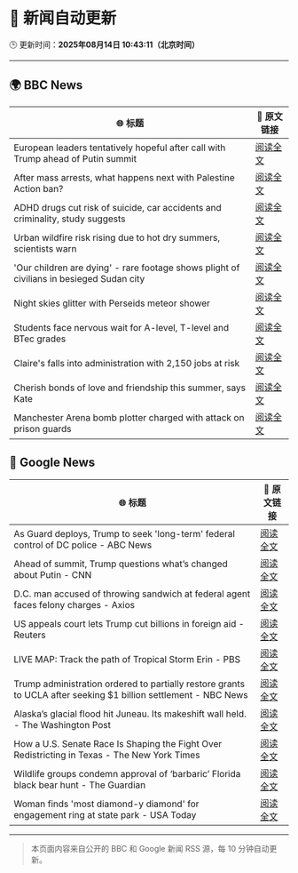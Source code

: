 # 🧠 新闻自动更新

🕒 更新时间：**2025年08月14日 10:43:11（北京时间）**

---

## 🌍 BBC News

| 🌐 标题 | 🔗 原文链接 |
|--------|-------------|
| European leaders tentatively hopeful after call with Trump ahead of Putin summit | [阅读全文](https://www.bbc.com/news/articles/cpv0l9e187yo?at_medium=RSS&at_campaign=rss) |
| After mass arrests, what happens next with Palestine Action ban? | [阅读全文](https://www.bbc.com/news/articles/c3wn5gdv0wgo?at_medium=RSS&at_campaign=rss) |
| ADHD drugs cut risk of suicide, car accidents and criminality, study suggests | [阅读全文](https://www.bbc.com/news/articles/crr2j792drro?at_medium=RSS&at_campaign=rss) |
| Urban wildfire risk rising due to hot dry summers, scientists warn | [阅读全文](https://www.bbc.com/news/articles/c9vd79x97zlo?at_medium=RSS&at_campaign=rss) |
| 'Our children are dying' - rare footage shows plight of civilians in besieged Sudan city | [阅读全文](https://www.bbc.com/news/articles/czxp0qyn6dqo?at_medium=RSS&at_campaign=rss) |
| Night skies glitter with Perseids meteor shower | [阅读全文](https://www.bbc.com/news/videos/cvgnkmpkd77o?at_medium=RSS&at_campaign=rss) |
| Students face nervous wait for A-level, T-level and BTec grades | [阅读全文](https://www.bbc.com/news/articles/c15lv2xxyy5o?at_medium=RSS&at_campaign=rss) |
| Claire's falls into administration with 2,150 jobs at risk | [阅读全文](https://www.bbc.com/news/articles/cp8zwdy98k8o?at_medium=RSS&at_campaign=rss) |
| Cherish bonds of love and friendship this summer, says Kate | [阅读全文](https://www.bbc.com/news/articles/cdd3r78zem9o?at_medium=RSS&at_campaign=rss) |
| Manchester Arena bomb plotter charged with attack on prison guards | [阅读全文](https://www.bbc.com/news/articles/ckge2qdr88eo?at_medium=RSS&at_campaign=rss) |

## 📰 Google News

| 🌐 标题 | 🔗 原文链接 |
|--------|-------------|
| As Guard deploys, Trump to seek 'long-term' federal control of DC police - ABC News | [阅读全文](https://news.google.com/rss/articles/CBMipgFBVV95cUxQdkFqSGJDQ0txd3RFNWVSX3M3b2hsSmFhTk1aeHllcDhqdkxEcGxBcGlZd2R6UGFOc0tJOHpvbnJmOEwydEdVUk9sd1JUczdETDlXemh6cHBjMnNuNzlqc3JqR1hFczkwRXBOMDNpM0FtLU9MVFFDSWxkV3pidS0tWWhVY1BtN295YU5qaHdKSzRMdVNpNURSRWUxZmg0VTlmN1hnazlR0gGrAUFVX3lxTE12UjhrcjFSMUdTRTNlaWkzOFZ6VkNjd09fbWhzemFlMDdRYmVHSHdYb25JNXZYVGQtb19zRkNTdE9nN2lXeGYwc3JjSkVzZWJ6bWRtSFRvaVZ3WnF4UzBQaVBxQ0ZRdk54dzdoeUtwNWs2a1k5QTZRUEhFaU1kU0FJekNObmJuekZ4enNLVnI0T3RYNzQ0TDNqX0tkTGxuUUE5dDVUWUJyTzN2dw?oc=5) |
| Ahead of summit, Trump questions what’s changed about Putin - CNN | [阅读全文](https://news.google.com/rss/articles/CBMihAFBVV95cUxPc2hveHJPOEIwUVM3cnE4ZzJIanJSSjFsT2JTTFJha1BvZWFnS1RFRkJXRTBaV25tY2xhQVQ2TTJhcF96dWxNVnBnVUotb2FfTE5rYlpUemh6NTFUdGxRUWhKQXZqekRuTkVvTWZuUGtHb0pYUXRydXlkZ3ZQX293NXMxcGM?oc=5) |
| D.C. man accused of throwing sandwich at federal agent faces felony charges - Axios | [阅读全文](https://news.google.com/rss/articles/CBMihgFBVV95cUxQVjZCOENFVGx0ZVE2MHhTSXZYUVphTUhkZWtrcVU3dkVWWWZQUGtZcW8xcFBvU1BmdU05TWZxanlKTVRyOGh6endFMldUVTJmLVRORk93WWgzSnVKWWNaVnlvYXRDTjZFbGxfQV9zYzI0SlVJTktGN1NzR05WMzhQOWdSOEp1UQ?oc=5) |
| US appeals court lets Trump cut billions in foreign aid - Reuters | [阅读全文](https://news.google.com/rss/articles/CBMiqAFBVV95cUxNLWZtWVZSNzRxYnJGU0dTYUZLRXVxNkNYNERxS2ZFQVZLLVIybjB3NGhFRUJ0clRraUVPVnZKYUgtQjhsWWFjMkdPbGF0cC16TXh5NkV6ZTdLbjV2X2pvRnZvbzFsZ2ZoMGktb015cWxhQUgzM0tmRHZBRzlPRXhKck5yaG1hbXozVlJCMkxNNlB5dk5Id1ZYVTNnV2tsZF9BdUlvdXJlMW4?oc=5) |
| LIVE MAP: Track the path of Tropical Storm Erin - PBS | [阅读全文](https://news.google.com/rss/articles/CBMiigFBVV95cUxPMm5xUWo4RmVEUnpkVXpBNzJoYkJWZFVPV3gwVV9NLVhwU3BzenE1RGs3T0NNOFF0THZUWDE4Y09ubzhMNFBndEVmdGlNbTM5ZUFJWWJnOXFYNkpTLUJQTW9iUlBESnVNZ3lHUjRVazJvdVRucnJJLWhYYkhhSngtM3ltWEdZV3I2MXfSAY8BQVVfeXFMUGR4NFBWeEJJRm5tU2VBeE83ZDZSZWxwbk8zYUFZQU1lNklvN2VyVHZuZERFV1B2UGVnUVBuQXY4MV9mQTcwVU1CS1VFci1MUXpvZXVBUVpwM2UzU0R6WXVCbWdTWUJYR2hqLTlYMlVhcmVVbDBlWVFHdlllUTV6enB3SmZIZzk1ZlBtV1A4UFE?oc=5) |
| Trump administration ordered to partially restore grants to UCLA after seeking $1 billion settlement - NBC News | [阅读全文](https://news.google.com/rss/articles/CBMinwFBVV95cUxQLVR5alRkT0o5S3ZYOC1lN09GUnowd0dIZ2tVUEFyV2Jna2NsZFNuUkxvcFBSRkFRNkw1ZlNvTlFnZGF1Y216ZmtvMWJ0dHJrY1lBdTFwUC1IOTd6a0RRVUt4ZDNtNDJJVjdIZXBOcXk0azJHS19nUS1iT3RhdEJuM2l6VzNhQ3hCMC1JNXU2UzBQOXVTb1VHWHg0UFExaE3SAVZBVV95cUxNQS1tcXVXd2MzYWRSaTk0cHdZU3FiTnh0T3hBNmljZ25OaDJrYjhHMi1MbGl1WFpxY0tCTlZwWFQ0a0VPRDhLR3pJS0VxWUdrSldpNGlJZw?oc=5) |
| Alaska’s glacial flood hit Juneau. Its makeshift wall held. - The Washington Post | [阅读全文](https://news.google.com/rss/articles/CBMipAFBVV95cUxPTEQ1ZHIzZnRYTkh3dWZ5WFJQaXpTd2VYWDhUU3NaTmFDc0xHYXNpSVBEU1FIdjRERkZvUjdtenBfYjNMLW05NF9tc3NzbkwwaEZZdGV0QjNHNkE1VHRuVGcwSW04OUlnT25xdjRIY0FKT21uWW1wNVpRclBHd3RRbEFoQ25YSDdTZ0tIM1VPelhLczNKSXdtbVlsT1NrOWFNNmxnVQ?oc=5) |
| How a U.S. Senate Race Is Shaping the Fight Over Redistricting in Texas - The New York Times | [阅读全文](https://news.google.com/rss/articles/CBMihAFBVV95cUxNWFhrSFQxcXVuc0NscWdhMm5PRHdoUS1LNjlOVFM2dzRZMUt2VHpMQ3U3a0lZUEhvSmJLdW9Jcm1BNXBobEZIbG1jOUkzV3FfTkttajk4REg2bHBCRlFRWFBGVWVxRzlNRkktT0x3QXhTcUtsNHJxcHphVmVQa1ROckY5Q0E?oc=5) |
| Wildlife groups condemn approval of ‘barbaric’ Florida black bear hunt - The Guardian | [阅读全文](https://news.google.com/rss/articles/CBMie0FVX3lxTFBNemYwZVh3Y1JicV8zREZudTM4c0dCWlpQVUUxRzd1S1AxZnp5azlYQ0k0c2MwNzJSZFktbGtvbzZBeVNQcFM3TUR3Y002WkFZOGliRF96OHVlUllocG5TQWpJWGNsUlJfRzFyNzNHaDhmSlZhUHQ4WEdNWQ?oc=5) |
| Woman finds 'most diamond-y diamond' for engagement ring at state park - USA Today | [阅读全文](https://news.google.com/rss/articles/CBMitwFBVV95cUxNRHEzdWJsRkdYRnprTGxMVTZReFlCQmFVa29PYUxYbk5jQlZYOUtRU0Q4WVRHYkgtMXoxS3ZmWHNhWWdZUEhpWDFHRzZfVGxRR2ZtWG8zTV9Bc1NQRXlIWVNZV013WmV5TmR1M0swUno2N2Y2amd2T3Q5ZndybzhuTnZRU3VHd1dxX19ZdE1zUXNsS2J2V0ROTjFUQ1Jhc3h0QllNRkx3SjBUZmZ1M1pSTlNDc19GZTQ?oc=5) |

---
> 本页面内容来自公开的 BBC 和 Google 新闻 RSS 源，每 10 分钟自动更新。